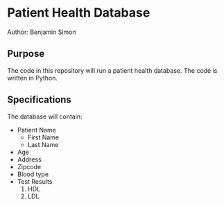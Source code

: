 # Patient Health Database

Author: Benjamin Simon

## Purpose
The code in this repository will run a patient
health database.
The code is written in Python.

## Specifications
The database will contain:
* Patient Name
    + First Name
    + Last Name
* Age
* Address
* Zipcode
* Blood type
* Test Results
    1. HDL
    2. LDL